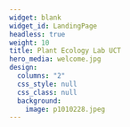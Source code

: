 ```yaml
---
widget: blank
widget_id: LandingPage
headless: true
weight: 10
title: Plant Ecology Lab UCT
hero_media: welcome.jpg
design:
  columns: "2"
  css_style: null
  css_class: null
  background:
    image: p1010228.jpeg
---
```


